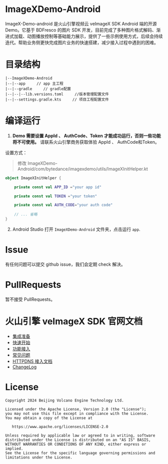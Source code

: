# ImageXDemo-Android

ImageX-Demo-android 是火山引擎视频云 veImageX SDK Android 端的开源 Demo。它基于 BDFresco 的图片 SDK 开发，目前完成了多种图片格式解码、渐进式加载、动图播放控制等基础能力展示，提供了一些示例使用方式，后续会持续迭代。帮助业务侧更快完成图片业务的快速搭建，减少接入过程中遇到的困难。

# 目录结构

```text
|--ImageXDemo-Android
|--|--app     // app 主工程
|--|--gradle     // gradle配置
|--|--|--lib.versions.toml     //版本管理配置文件
|--|--settings.gradle.kts     // 项目工程配置文件
```

# 编译运行
1. <b>Demo 需要设置 AppId 、 AuthCode、Token 才能成功运行，否则一些功能将不可使用。</b> 请联系火山引擎商务获取体验 AppId 、 AuthCode和Token。

设置方式：
> 修改 ImageXDemo-Android/com/bytedance/imagexdemo/utils/ImageXInitHelper.kt
```kotlin
object ImageXInitHelper {

    private const val APP_ID ="your app id"

    private const val TOKEN ="your token"

    private const val AUTH_CODE="your auth code"
    
    // ... 省略
}
```

2. Android Studio 打开 `ImageXDemo-Android` 文件夹，点击运行 `app`.

# Issue

有任何问题可以提交 github issue，我们会定期 check 解决。

# PullRequests

暂不接受 PullRequests。

# 火山引擎 veImageX SDK 官网文档
- [集成准备](https://www.volcengine.com/docs/508/65969)
- [快速开始](https://www.volcengine.com/docs/508/176049)
- [功能接入](https://www.volcengine.com/docs/508/176050)
- [常见问题](https://www.volcengine.com/docs/508/201173)
- [HTTPDNS 接入文档](https://www.volcengine.com/docs/508/78562)
- [ChangeLog](https://www.volcengine.com/docs/508/65963)

# License

```text
Copyright 2024 Beijing Volcano Engine Technology Ltd.

Licensed under the Apache License, Version 2.0 (the "License");
you may not use this file except in compliance with the License.
You may obtain a copy of the License at

   https://www.apache.org/licenses/LICENSE-2.0

Unless required by applicable law or agreed to in writing, software
distributed under the License is distributed on an "AS IS" BASIS,
WITHOUT WARRANTIES OR CONDITIONS OF ANY KIND, either express or implied.
See the License for the specific language governing permissions and
limitations under the License.
```